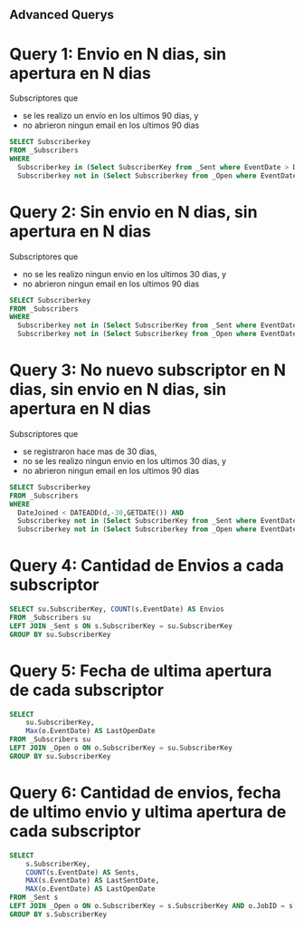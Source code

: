 ## Advanced Querys

# Query 1: Envio en N dias, sin apertura en N dias
Subscriptores que 
- se les realizo un envío en los ultimos 90 dias, y
- no abrieron ningun email en los ultimos 90 dias
```sql
SELECT Subscriberkey
FROM _Subscribers
WHERE
  Subscriberkey in (Select SubscriberKey from _Sent where EventDate > DATEADD(d,-90,GETDATE())) AND
  Subscriberkey not in (Select Subscriberkey from _Open where EventDate > DATEADD(d,-90,GETDATE()))
```

# Query 2: Sin envio en N dias, sin apertura en N dias
Subscriptores que 
- no se les realizo ningun envio en los ultimos 30 dias, y
- no abrieron ningun email en los ultimos 90 dias
```sql
SELECT Subscriberkey
FROM _Subscribers
WHERE
  Subscriberkey not in (Select SubscriberKey from _Sent where EventDate > DATEADD(d,-30,GETDATE())) AND
  Subscriberkey not in (Select Subscriberkey from _Open where EventDate > DATEADD(d,-90,GETDATE()))
```

# Query 3: No nuevo subscriptor en N dias, sin envio en N dias, sin apertura en N dias
Subscriptores que 
- se registraron hace mas de 30 dias,
- no se les realizo ningun envio en los ultimos 30 dias, y
- no abrieron ningun email en los ultimos 90 dias
```sql
SELECT Subscriberkey
FROM _Subscribers
WHERE
  DateJoined < DATEADD(d,-30,GETDATE()) AND
  Subscriberkey not in (Select SubscriberKey from _Sent where EventDate > DATEADD(d,-30,GETDATE())) AND
  Subscriberkey not in (Select Subscriberkey from _Open where EventDate > DATEADD(d,-90,GETDATE()))
```

# Query 4: Cantidad de Envios a cada subscriptor
```sql
SELECT su.SubscriberKey, COUNT(s.EventDate) AS Envios
FROM _Subscribers su
LEFT JOIN _Sent s ON s.SubscriberKey = su.SubscriberKey
GROUP BY su.SubscriberKey
```

# Query 5: Fecha de ultima apertura de cada subscriptor
```sql
SELECT 
    su.SubscriberKey, 
    Max(o.EventDate) AS LastOpenDate
FROM _Subscribers su
LEFT JOIN _Open o ON o.SubscriberKey = su.SubscriberKey
GROUP BY su.SubscriberKey
```

# Query 6: Cantidad de envios, fecha de ultimo envio y ultima apertura de cada subscriptor
```sql
SELECT 
    s.SubscriberKey, 
    COUNT(s.EventDate) AS Sents,
    MAX(s.EventDate) AS LastSentDate,
    MAX(o.EventDate) AS LastOpenDate
FROM _Sent s 
LEFT JOIN _Open o ON o.SubscriberKey = s.SubscriberKey AND o.JobID = s.JobID 
GROUP BY s.SubscriberKey
```

